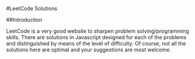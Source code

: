 #LeetCode Solutions

##Introduction

LeetCode is a very good website to sharpen problem solving/programming skills. There are solutions in Javascript designed for each of the problems and distinguished by means of the level of difficulty. Of course, not all the solutions here are optimal and your suggestions are most welcome.
